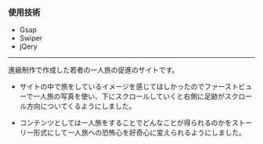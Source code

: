 ### 使用技術  
* Gsap  
* Swiper
* jQery
---
進級制作で作成した若者の一人旅の促進のサイトです。

* サイトの中で旅をしているイメージを感じてほしかったのでファーストビューで一人旅の写真を使い、下にスクロールしていくと右側に足跡がスクロール方向についてくるようにしました。

* コンテンツとしては一人旅をすることでどんなことが得られるのかをストーリー形式にして一人旅への恐怖心を好奇心に変えられるようにしました。
 
